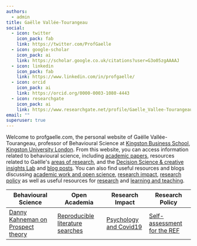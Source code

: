 ```yaml
---
authors:
  - admin
title: Gaëlle Vallée-Tourangeau
social:
  - icon: twitter
    icon_pack: fab
    link: https://twitter.com/ProfGaelle
  - icon: google-scholar
    icon_pack: ai
    link: https://scholar.google.co.uk/citations?user=G3o05zgAAAAJ
  - icon: linkedin
    icon_pack: fab
    link: https://www.linkedin.com/in/profgaelle/
  - icon: orcid
    icon_pack: ai
    link: https://orcid.org/0000-0003-1080-4443
  - icon: researchgate
    icon_pack: ai
    link: https://www.researchgate.net/profile/Gaelle_Vallee-Tourangeau
email: ""
superuser: true
---
```


Welcome to profgaelle.com, the personal website of Gaëlle Vallée-Tourangeau, professor of Behavioural Science at [Kingston Business School](https://www.kingston.ac.uk/staff/profile/professor-gaeumllle-valleacutee-tourangeau-63/), [Kingston University London](https://www.kingston.ac.uk). From this website, you can access information related to behavioural science, including [academic papers](/publication/), resources related to Gaëlle's [areas of research](/project/), and the [Decision Science & creative insights Lab](/dsci-lab/) and [blog posts](/post/). You can also find useful resources and blogs discussing [academic work and open science](/category/open-academia/), [research  impact](/category/research-impact/), [research policy](/category/research-policy/) as well as useful resources for [research](/ac-resources/) and [learning and teaching](/tl-resources/).

**Behavioural Science** | **Open Academia** |  **Research Impact** | **Research Policy** |
 ---------- |  ---------- |  ---------- |  ---------- |
[Danny Kahneman on Prospect theory](/post/danny-kahneman-prospect-theory) | [Reproducible literature searches](/post/reproducible-lit-search/)|[Psychology and Covid19](/post/psychology-and-covid19/)|[Self-assessment for the REF](post/REF-self-assessment/)|

